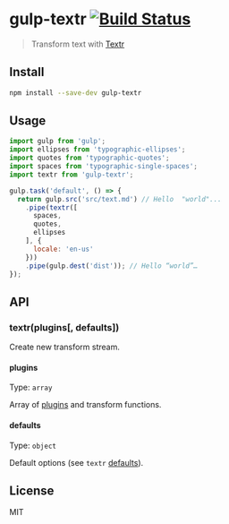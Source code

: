 # gulp-textr [![Build Status][travis-image]][travis-url]

> Transform text with [Textr][textr]

## Install

```sh
npm install --save-dev gulp-textr
```

## Usage

```js
import gulp from 'gulp';
import ellipses from 'typographic-ellipses';
import quotes from 'typographic-quotes';
import spaces from 'typographic-single-spaces';
import textr from 'gulp-textr';

gulp.task('default', () => {
  return gulp.src('src/text.md') // Hello  "world"...
    .pipe(textr([
      spaces,
      quotes,
      ellipses
    ], {
      locale: 'en-us'
    }))
    .pipe(gulp.dest('dist')); // Hello “world”…
});
```

## API

### textr(plugins[, defaults])

Create new transform stream.

#### plugins

Type: `array`

Array of [plugins][textr-plugins] and transform functions.

#### defaults

Type: `object`

Default options (see `textr` [defaults][textr-defaults]).

## License

MIT

[travis-url]: https://travis-ci.org/andrepolischuk/gulp-textr
[travis-image]: https://travis-ci.org/andrepolischuk/gulp-textr.svg?branch=master

[textr]: https://github.com/shuvalov-anton/textr
[textr-defaults]: https://github.com/shuvalov-anton/textr#textrdefaults
[textr-plugins]: https://www.npmjs.com/browse/keyword/textr
